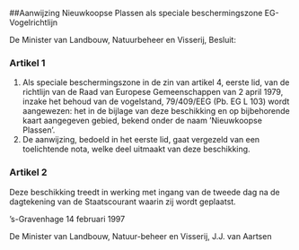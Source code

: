 <meta http-equiv='Content-Type' content='text/html; charset=utf-8' />

##Aanwijzing Nieuwkoopse Plassen als speciale beschermingszone EG-Vogelrichtlijn

De Minister van Landbouw, Natuurbeheer en Visserij,  Besluit:     

### Artikel  1  

1.  Als speciale beschermingszone in de zin van artikel 4, eerste lid, van de richtlijn van de Raad van Europese Gemeenschappen van 2 april 1979, inzake het behoud van de vogelstand, 79/409/EEG (Pb. EG L 103) wordt aangewezen: het in de bijlage van deze beschikking en op bijbehorende kaart aangegeven gebied, bekend onder de naam ’Nieuwkoopse Plassen’.   
2.  De aanwijzing, bedoeld in het eerste lid, gaat vergezeld van een toelichtende nota, welke deel uitmaakt van deze beschikking.   

### Artikel  2  

Deze beschikking treedt in werking met ingang van de tweede dag na de dagtekening van de Staatscourant waarin zij wordt geplaatst. 

’s-Gravenhage 
14 februari 1997    

De 
Minister van Landbouw, Natuur-beheer en Visserij, 
J.J. van Aartsen      
